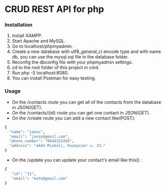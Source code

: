 # CRUD REST API for php

### Installation

1. Install XAMPP.
2. Start Apache and MySQL.
3. Go to localhost/phpmyadmin.
4. Create a new database with utf8_general_ci encode type and with name db, you can use the mysql.sql file in the database folder.
5. Reconfig the dbconfig file with your phpmyadmin settings.
7. cd to the root folder of this project in cmd.
8. Run php -S localhost:8080.
9. You can install Postman for easy testing.

### Usage

  - On the /contacts route you can get all of the contacts from the database in JSON(GET).
  - On the /contacts/{id} route you can get one contact in JSON(GET).
  - On the /create route you can add a new contact like(POST):
  ```sh
{
    "name": "janos",
    "email": "janos@gmail.com",
    "phone_number": "0646152456",
    "address": "4444 Miskolc, Kozepszer u. 33."
}
```
- On the /update you can update your contact's email like this() :
 ```sh
{
    "id": "11",
    "email": "mate@gmail.com"
}
```


